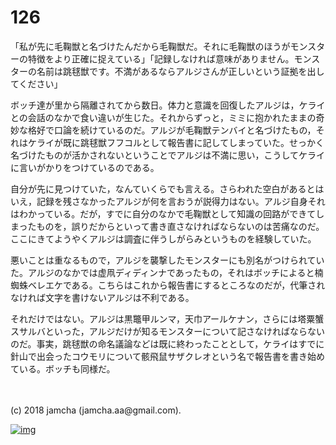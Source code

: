 # 126

「私が先に毛鞠獣と名づけたんだから毛鞠獣だ。それに毛鞠獣のほうがモンスターの特徴をより正確に捉えている」「記録しなければ意味がありません。モンスターの名前は跳毬獣です。不満があるならアルジさんが正しいという証拠を出してください」  

ボッチ達が里から隔離されてから数日。体力と意識を回復したアルジは，ケライとの会話のなかで食い違いが生じた。それからずっと，ミミに抱かれたままの奇妙な格好で口論を続けているのだ。アルジが毛鞠獣テンバイと名づけたもの，それはケライが既に跳毬獣フフコルとして報告書に記してしまっていた。せっかく名づけたものが活かされないということでアルジは不満に思い，こうしてケライに言いがかりをつけているのである。  

自分が先に見つけていた，なんていくらでも言える。さらわれた空白があるとはいえ，記録を残さなかったアルジが何を言おうが説得力はない。アルジ自身それはわかっている。だが，すでに自分のなかで毛鞠獣として知識の回路ができてしまったものを，誤りだからといって書き直さなければならないのは苦痛なのだ。ここにきてようやくアルジは調査に伴うしがらみというものを経験していた。  

悪いことは重なるもので，アルジを襲撃したモンスターにも別名がつけられていた。アルジのなかでは虚凧ディディンナであったもの，それはボッチによると楠蜘蛛ベレエケである。こちらはこれから報告書にするところなのだが，代筆されなければ文字を書けないアルジは不利である。  

それだけではない。アルジは黒鼈甲ルンマ，天巾アールケナン，さらには塔粟蟹スサルバといった，アルジだけが知るモンスターについて記さなければならないのだ。事実，跳毬獣の命名議論などは既に終わったこととして，ケライはすでに針山で出会ったコウモリについて骸飛鼠サザクレオという名で報告書を書き始めている。ボッチも同様だ。  

<br>  
<br>  
(c) 2018 jamcha (jamcha.aa@gmail.com).  

[![img](http://i.creativecommons.org/l/by-nc-sa/4.0/88x31.png)](http://creativecommons.org/licenses/by-nc-sa/4.0/deed)